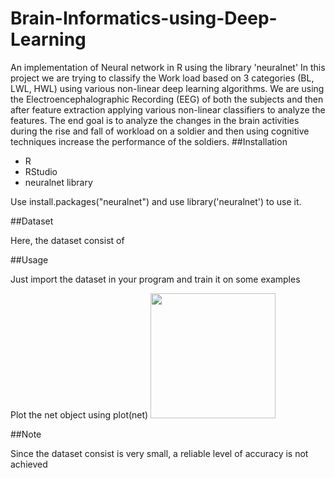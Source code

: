 # Brain-Informatics-using-Deep-Learning

An implementation of Neural network in R using the library 'neuralnet'
In this project we are trying to classify the Work load based on 3 categories (BL, LWL, HWL) using various non-linear deep learning algorithms. We are using the Electroencephalographic Recording (EEG) of both the subjects and then after feature extraction applying various non-linear classifiers to analyze the features. The end goal is to analyze the changes in the brain activities during the rise and fall of workload on a soldier and then using cognitive techniques increase the performance of the soldiers.
##Installation

* R
* RStudio
* neuralnet library

Use install.packages("neuralnet") and use library('neuralnet') to use it.

##Dataset

Here, the dataset consist of 

##Usage

Just import the dataset in your program and train it on some examples

Plot the net object using plot(net)
<img src="https://github.com/maazrk/DeepDiagnosis/Brain-Informatics-using-Deep-Learning/blob/master/NeuralNetPlot.png" width="200">

##Note

Since the dataset consist is very small, a reliable level of accuracy is not achieved


